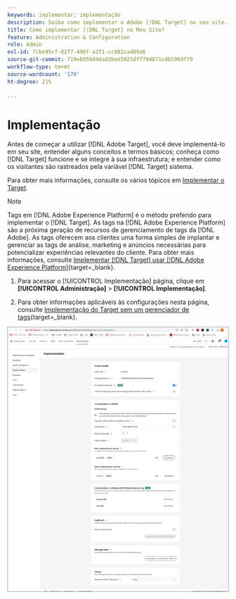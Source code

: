 ```yaml
---
keywords: implementar; implementação
description: Saiba como implementar o Adobe [!DNL Target] no seu site. Defina as configurações globais, o método de implementação (AEP Web SDK ou at.js) e muito mais.
title: Como implementar [!DNL Target] no Meu Site?
feature: Administration & Configuration
role: Admin
exl-id: 7cbe95cf-82f7-490f-a3f1-cc882ca489a6
source-git-commit: 719eb95049dad3bee5925dff794871cd65969f79
workflow-type: tm+mt
source-wordcount: '170'
ht-degree: 21%

---
```


# Implementação

Antes de começar a utilizar [!DNL Adobe Target], você deve implementá-lo em seu site, entender alguns conceitos e termos básicos; conheça como [!DNL Target] funcione e se integre à sua infraestrutura; e entender como os visitantes são rastreados pela variável [!DNL Target] sistema.

Para obter mais informações, consulte os vários tópicos em [Implementar o Target](/help/main/c-implementing-target/implementing-target.md).

>[!NOTE]
>
>Tags em [!DNL Adobe Experience Platform] é o método preferido para implementar o [!DNL Target]. As tags na [!DNL Adobe Experience Platform] são a próxima geração de recursos de gerenciamento de tags da [!DNL Adobe]. As tags oferecem aos clientes uma forma simples de implantar e gerenciar as tags de análise, marketing e anúncios necessárias para potencializar experiências relevantes do cliente. Para obter mais informações, consulte [Implementar [!DNL Target] usar [!DNL Adobe Experience Platform]](https://developer.adobe.com/target/implement/client-side/atjs/how-to-deployatjs/implement-target-using-adobe-launch/){target=_blank}.

1. Para acessar o [!UICONTROL Implementação] página, clique em **[!UICONTROL Administração]** > **[!UICONTROL Implementação]**.

1. Para obter informações aplicáveis às configurações nesta página, consulte [Implementação do Target sem um gerenciador de tags](https://developer.adobe.com/target/implement/client-side/atjs/how-to-deployatjs/implement-target-without-a-tag-manager/){target=_blank}.

![Página de implementação](/help/main/administrating-target/assets/implementation.png)
